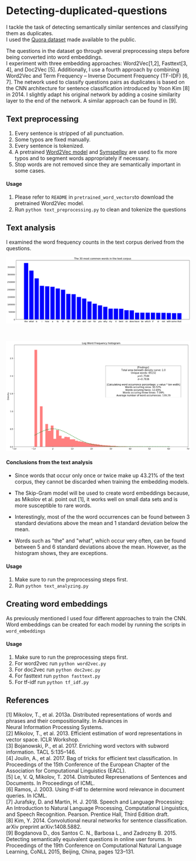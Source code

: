 # Detecting-duplicated-questions
I tackle the task of detecting semantically similar sentences and classifying them as duplicates. <br />
I used the [Quora dataset](https://www.kaggle.com/c/quora-question-pairs) made available to the public. <br />

The questions in the dataset go through several preprocessing steps before being converted into word embeddings. <br />
I experiment with three embedding approaches: Word2Vec[1,2], Fasttext[3, 4], and Doc2Vec [5]. Additionally, I use a fourth approach by combining Word2Vec and Term Frequency – Inverse Document Frequency (TF-IDF) [6, 7]. The network used to classify questions pairs as duplicates is based on the CNN architecture for sentence classification introduced by Yoon Kim [8] in 2014. I slightly adapt his original network by adding a cosine similarity layer to the end of the network. A similar approach can be found in [9].

## Text preprocessing

1. Every sentence is stripped of all punctuation.
2. Some typos are fixed manually.
3. Every sentence is tokenized.
4. A pretrained [Word2Vec model](https://drive.google.com/file/d/0B7XkCwpI5KDYNlNUTTlSS21pQmM/edit) and [Symspellpy](https://github.com/mammothb/symspellpy) are used to fix more typos and to segment words appropriately if necessary.
5. Stop words are not removed since they are semantically important in some cases.

#### Usage
1. Please refer to ```README``` in ```pretrained_word_vectors```to download the pretrained Word2Vec model.
2. Run ```python text_preprocessing.py``` to clean and tokenize the questions

## Text analysis

I examined the word frequency counts in the text corpus derived from the questions.

<p align="center">

<img src="https://github.com/Yoan-D/detecting-duplicated-questions/blob/master/screenshots/most_common_words.png" width="600">
</p>

<br />
<p align="center">

<img src="https://github.com/Yoan-D/detecting-duplicated-questions/blob/master/screenshots/log_frequency_diagram.png" width="600">

</p>

#### Conclusions from the text analysis

- Since words that occur only once or twice make up 43.21% of the text corpus, they cannot be discarded when training the embedding models.

- The Skip-Gram model will be used to create word embeddings because, as Mikolov et al. point out [1], it works well on small data sets and is more susceptible to rare words.

- Interestingly, most of the the word occurrences can be found between 3 standard deviations above the mean and 1 standard deviation below the mean.

- Words such as "the" and "what", which occur very often, can be found between 5 and 6 standard deviations above the mean. However, as the histogram shows, they are exceptions.

#### Usage

1. Make sure to run the preprocessing steps first.
2. Run ```python text_analyzing.py``` 

## Creating word embeddings
As previously mentioned I used four different approaches to train the CNN. <br />
Word embeddings can be created for each model by running the scripts in ```word_embeddings```

#### Usage

1. Make sure to run the preprocessing steps first.
2. For word2vec run ```python word2vec.py``` 
3. For doc2vec run ```python doc2vec.py``` 
4. For fasttext run ```python fasttext.py``` 
4. For tf-idf run ```python tf_idf.py``` 


## References
[1] Mikolov, T., et al. 2013a. Distributed representations of words and phrases and their compositionality. In Advances in    
Neural Information Processing Systems. <br />
[2] Mikolov, T., et al. 2013. Efficient estimation of word representations in vector space. ICLR Workshop. <br />
[3] Bojanowski, P., et al. 2017. Enriching word vectors with subword information. TACL 5:135–146. <br />
[4] Joulin, A., et al. 2017. Bag of tricks for efficient text classification. In Proceedings of the 15th Conference of the European Chapter of the Association for Computational Linguistics (EACL). <br />
[5] Le, V. Q, Mikolov, T. 2014. Distributed Represenations of Sentences and Documents. In Proceedings of ICML. <br />
[6] Ramos, J. 2003. Using tf-idf to determine word relevance in document queries. In ICML. <br />
[7] Jurafsky, D. and Martin, H. J. 2018. Speech and Language Processing: An Introduction to Natural Language Processing, Computational Linguistics, and Speech Recognition. Pearson. Prentice Hall, Third Edition draft. <br />
[8] Kim, Y. 2014. Convolutional neural networks for sentence classification. arXiv preprint arXiv:1408.5882.<br />
[9]  Bogdanova D., dos Santos C. N., Barbosa L., and Zadrozny B. 2015. Detecting semantically equivalent questions in online user forums. In Proceedings of the 19th Conference on Computational Natural Language Learning, CoNLL 2015, Beijing, China, pages 123–131.

